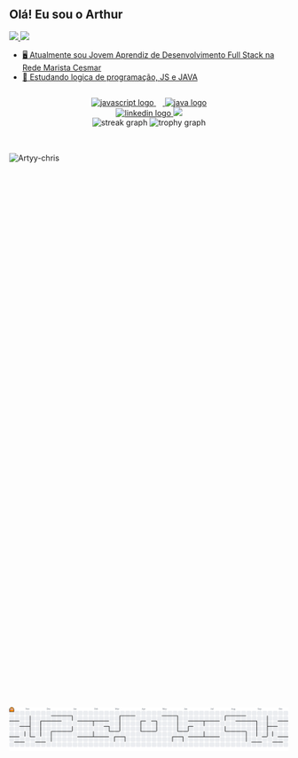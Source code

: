 ## Olá! Eu sou o Arthur







<div><a href="https://github.com/ArTyy022">
  <img height="180em" src="https://github-readme-stats.vercel.app/api?username=ArTyy022&show_icons=true&theme=dark&include_all_commits=true&count_private=true"/>
  <img height="180em" src="https://github-readme-stats.vercel.app/api/top-langs/?username=ArTyy022&layout=compact&langs_count=16&theme=dark"/>
</div>


- 🖥️ Atualmente sou Jovem Aprendiz de Desenvolvimento Full Stack na Rede Marista Cesmar 
- 💭 Estudando logica de programação, JS e JAVA
  
##
 
<div align="center">
  <img src="https://cdn.jsdelivr.net/gh/devicons/devicon/icons/javascript/javascript-original.svg" height="60" alt="javascript logo"  />
  <img width="12" />
  <img src="https://cdn.jsdelivr.net/gh/devicons/devicon/icons/java/java-original.svg" height="60" alt="java logo"  />
</div>
  
<div align="center">
  <a href="https://www.linkedin.com/in/andré-arthur-toledo-42a653371" target="_blank">
    <img src="https://img.shields.io/static/v1?message=LinkedIn&logo=linkedin&label=&color=0077B5&logoColor=white&labelColor=&style=for-the-badge" height="25" alt="linkedin logo"  />
   <img src="https://visitor-badge.laobi.icu/badge?page_id=ArTyy022.ArTyy022&left_color=darkblue&right_color=darkgreen&left_text=Outsiders"  />
  </a>
</div>

<div align="center">
  <img src="https://streak-stats.demolab.com?user=ArTyy022&locale=en&mode=daily&theme=dracula&hide_border=false&border_radius=5&order=3" height="150" alt="streak graph"  />
  <img src="https://github-profile-trophy.vercel.app?username=ArTyy022&theme=dracula&column=-1&row=1&margin-w=8&margin-h=8&no-bg=false&no-frame=false&order=4" height="150" alt="trophy graph"  />
</div>




  </div>

##


</div style="display: inline_block"><br>
 <img align="right" alt="Artyy-chris"  height="1000" width=1000" src="https://media0.giphy.com/media/v1.Y2lkPTc5MGI3NjExeHRteXV2NW91NXFxM2M3eDJoZXdic21qbHE2c2ZzbnI1ODByaTF0dyZlcD12MV9pbnRlcm5hbF9naWZfYnlfaWQmY3Q9Zw/pOmtxQVSJxhZSQcz48/giphy.gif">
</div>





##






<picture>
  <source media="(prefers-color-scheme: dark)" srcset="https://raw.githubusercontent.com/ArTyy022/ArTyy022/output/pacman-contribution-graph-dark.svg">
  <source media="(prefers-color-scheme: light)" srcset="https://raw.githubusercontent.com/ArTyy022/ArTyy022/output/pacman-contribution-graph.svg">
  <img alt="pacman contribution graph" src="https://raw.githubusercontent.com/ArTyy022/ArTyy022/output/pacman-contribution-graph.svg">
</picture>


##
